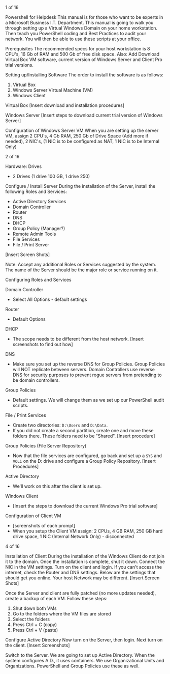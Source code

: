 1 of 16

Powershell for Helpdesk
This manual is for those who want to be experts in a Microsoft Business I.T. Department. This manual is going to walk you through setting up a Virtual Windows Domain on your home workstation. Then teach you PowerShell coding and Best Practices to audit your network. You will then be able to use these scripts at your office.

Prerequisites
The recommended specs for your host workstation is 8 CPU's, 16 Gb of RAM and 500 Gb of free disk space. Also: Add Download Virtual Box VM software, current version of Windows Server and Client Pro trial versions.

Setting up/Installing Software
The order to install the software is as follows:

1. Virtual Box
2. Windows Server Virtual Machine (VM)
3. Windows Client

Virtual Box
[Insert download and installation procedures]

Windows Server
[Insert steps to download current trial version of Windows Server]

Configuration of Windows Server VM
When you are setting up the server VM, assign 2 CPU's, 4 Gb RAM, 250 Gb of Drive Space (Add more if needed), 2 NIC's, (1 NIC is to be configured as NAT, 1 NIC is to be Internal Only)

2 of 16

Hardware: Drives

- 2 Drives (1 drive 100 GB, 1 drive 250)

Configure / Install Server
During the installation of the Server, install the following Roles and Services:

- Active Directory Services
- Domain Controller
- Router
- DNS
- DHCP
- Group Policy (Manager?)
- Remote Admin Tools
- File Services
- File / Print Server

[Insert Screen Shots]

Note: Accept any additional Roles or Services suggested by the system.
The name of the Server should be the major role or service running on it.

Configuring Roles and Services

Domain Controller

- Select All Options - default settings

Router

- Default Options

DHCP

- The scope needs to be different from the host network. [Insert screenshots to find out how]

DNS

- Make sure you set up the reverse DNS for Group Policies. Group Policies will NOT replicate between servers. Domain Controllers use reverse DNS for security purposes to prevent rogue servers from pretending to be domain controllers.

Group Policies

- Default settings. We will change them as we set up our PowerShell audit scripts.

File / Print Services

- Create two directories: `D:\Users` and `D:\Data`.
- If you did not create a second partition, create one and move these folders there. These folders need to be "Shared". [Insert procedure]

Group Policies (File Server Repository)

- Now that the file services are configured, go back and set up a `SYS` and `VOL1` on the D: drive and configure a Group Policy Repository. [Insert Procedures]

Active Directory

- We'll work on this after the client is set up.

Windows Client

- [Insert the steps to download the current Windows Pro trial software]

Configuration of Client VM

- [screenshots of each prompt]
- When you setup the Client VM assign: 2 CPUs, 4 GB RAM, 250 GB hard drive space, 1 NIC (Internal Network Only) - disconnected

4 of 16

Installation of Client
During the installation of the Windows Client do not join it to the domain. Once the installation is complete, shut it down. Connect the NIC in the VM settings. Turn on the client and login. If you can't access the internet, check the Router and DNS settings. Below are the settings that should get you online. Your host Network may be different. [Insert Screen Shots]

Once the Server and client are fully patched (no more updates needed), create a backup of each VM. Follow these steps:

1. Shut down both VMs
2. Go to the folders where the VM files are stored
3. Select the folders
4. Press Ctrl + C (copy)
5. Press Ctrl + V (paste)

Configure Active Directory
Now turn on the Server, then login. Next turn on the client. [Insert Screenshots]

Switch to the Server. We are going to set up Active Directory. When the system configures A.D., it uses containers. We use Organizational Units and Organizations. PowerShell and Group Policies use these as well.
